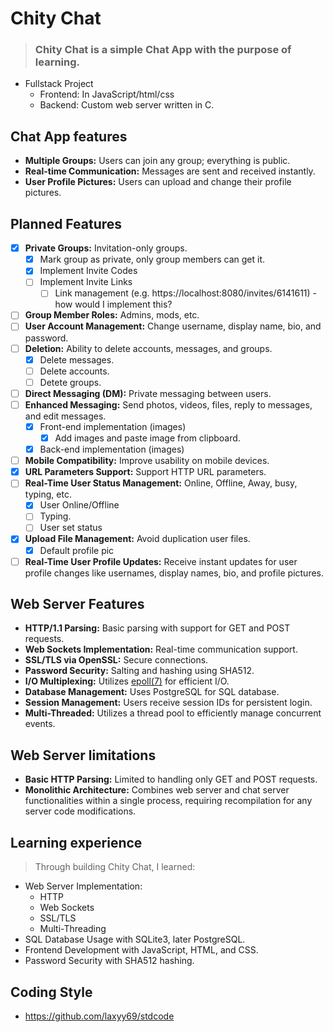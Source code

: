 # Chity Chat
>### Chity Chat is a simple Chat App with the purpose of learning.
* Fullstack Project
   * Frontend: In JavaScript/html/css
   * Backend: Custom web server written in C.

## Chat App features
* **Multiple Groups:** Users can join any group; everything is public.
* **Real-time Communication:** Messages are sent and received instantly.
* **User Profile Pictures:** Users can upload and change their profile pictures.

## Planned Features
- [x] **Private Groups:** Invitation-only groups.
   - [X] Mark group as private, only group members can get it.
   - [X] Implement Invite Codes
   - [ ] Implement Invite Links  
      - [ ] Link management (e.g. https://localhost:8080/invites/6141611) - how would I implement this? 
- [ ] **Group Member Roles:** Admins, mods, etc.
- [ ] **User Account Management:** Change username, display name, bio, and password.
- [ ] **Deletion:** Ability to delete accounts, messages, and groups.
   - [x] Delete messages.
   - [ ] Delete accounts.
   - [ ] Detete groups. 
- [ ] **Direct Messaging (DM):** Private messaging between users.
- [ ] **Enhanced Messaging:** Send photos, videos, files, reply to messages, and edit messages.
   - [X] Front-end implementation (images)
      - [X] Add images and paste image from clipboard.
   - [X] Back-end implementation (images) 
- [ ] **Mobile Compatibility:** Improve usability on mobile devices.
- [X] **URL Parameters Support:** Support HTTP URL parameters.
- [ ] **Real-Time User Status Management:** Online, Offline, Away, busy, typing, etc.
   - [x] User Online/Offline
   - [ ] Typing.
   - [ ] User set status
- [x] **Upload File Management:** Avoid duplication user files.
   - [x] Default profile pic
- [ ] **Real-Time User Profile Updates:** Receive instant updates for user profile changes like usernames, display names, bio, and profile pictures.

## Web Server Features
* **HTTP/1.1 Parsing:** Basic parsing with support for GET and POST requests.
* **Web Sockets Implementation:** Real-time communication support.
* **SSL/TLS via OpenSSL:** Secure connections.
* **Password Security:** Salting and hashing using SHA512.
* **I/O Multiplexing:** Utilizes [epoll(7)](https://man7.org/linux/man-pages/man7/epoll.7.html) for efficient I/O.
* **Database Management:** Uses PostgreSQL for SQL database.
* **Session Management:** Users receive session IDs for persistent login.
* **Multi-Threaded:** Utilizes a thread pool to efficiently manage concurrent events.

## Web Server limitations
* **Basic HTTP Parsing:** Limited to handling only GET and POST requests.
* **Monolithic Architecture:** Combines web server and chat server functionalities within a single process, requiring recompilation for any server code modifications.

## Learning experience
> Through building Chity Chat, I learned:
* Web Server Implementation:
    * HTTP
    * Web Sockets
    * SSL/TLS
    * Multi-Threading
* SQL Database Usage with SQLite3, later PostgreSQL.
* Frontend Development with JavaScript, HTML, and CSS.
* Password Security with SHA512 hashing.

## Coding Style
* https://github.com/laxyy69/stdcode
